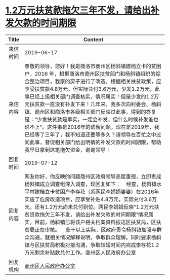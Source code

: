 # <a href="http://www.shangluo.gov.cn/zmhd/ldxxxx.jsp?urltype=leadermail.LeaderMailContentUrl&wbtreeid=1112&leadermailid=5308">1.2万元扶贫款拖欠三年不发，请给出补发欠款的时间期限</a>
|Title|Content|
|:---:|---|
|来信时间|2019-06-17|
|来信内容|尊敬的领导，您好！我是商洛市商州区杨斜镇建档立卡的贫困户，2016 年，根据商洛市商州区扶贫部门和杨斜镇组织的综合整治项目，我家的房子进行了改造，根据相关扶贫政策，应享受扶贫款4.8万元，但实际兑付3.6万元，少发1.2万元，此事已经上级相关部门调查核实，情况属实！但是少发的1.2万元扶贫款一直没有补发下来！几年来，我多次向村委会、杨斜镇、商州区和商洛市各级相关部门反映过此事，得到的答复是：“少发扶贫款是事实，一定会补发，但什么时候补发谁也说不上”。这件事是2016年的遗留问题，现在是2019年，我已经等了三年了，我不知道还要等多久？请领导在百忙之中过问此事，督促相关部门给出明确的补发欠款的时间期限，帮助我早日拿到这笔拖欠资金，谢谢领导！|
|回复时间|2019-07-12|
|回复内容|网友你好，你反映的问题商州区政府领导高度重视，立即责成杨斜镇成立调查组深入调查，现回复如下：    经查，杨斜镇水平村建档立卡贫困户李存花（系网民李娟娟婆婆）在2016年实施了危房改造项目，应享受补贴4.8万元，实际兑付3.6万元，还有1.2万元尚未兑付到位。网民李娟娟反映“1.2万元扶贫贷款拖欠三年不发，请给出补发欠款的时间期限”情况属实。目前，杨斜镇已将该户相关档案资料报送区扶贫局，区扶贫局正在审核。    鉴于以上实际，区政府责令杨斜镇加强与群众沟通，就相关情况解释说明，争取群众理解。同时要求杨斜镇与区扶贫局积极对接沟通，争取较短时间内完成李存花1.2万元剩余补贴款兑付工作。商州区人民政府办公室|
|回复机构|<a href="../../categories/agencies/商州区人民政府办公室.md">商州区人民政府办公室</a>|
